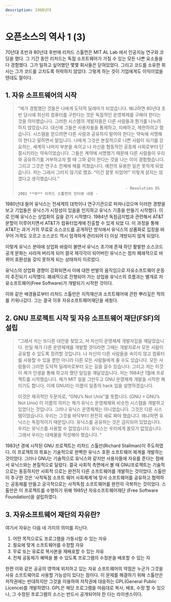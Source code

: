 ```yaml
---
description: 1980년대
---
```


# 오픈소스의 역사 1 \(3\)

 70년대 초반과 80년대 후반에 리처드 스톨먼은 MIT AL Lab 에서 인공지능 연구와 코딩을 했다. 그 기간 동안 리처드는 독점 소프트웨어가 가질 수 있는 모든 나쁜 요소들을 다 경험했다. 그가 일하고 싶어했던 몇몇 회사들은 닫혀있었다. 그리고 코드를 소유한 회사는 그가 코드를 고치도록 허락하지 않았다. 그렇게 하는 것이 기업에게도 이익이었을텐데도 말이다.

## 1. 자유 소프트웨어의 시작

> “제가 경험했던 것들은 나에게 도덕적 딜레마가 되었습니다. 왜냐하면 80년대 초반 당시에 최신의 컴퓨터를 구한다는 것은 독점적인 운영체제를 구해야 한다는 것을 의미했습니다. 그러한 시스템의 개발자들은 다른 사람들과 뭔가를 나누려 하지 않았습니다. 대신에 그들은 사용자들을 통제하고, 지배하고, 제한하려고 했습니다. 시스템을 얻으려면 다른 사람과 공유하지 말아야 한다는 약속에 서명해야 한다고 말하면서 말입니다. 나에게 그것은 본질적으로 나쁜 사람이 되기를 강요하는, 세계의 나머지 부분을 속이고 나 자신을 협동적인 공동체 사회로부터 단절시키라는 약속이었습니다. 그들은 계약에 서명했기 때문에 다른 사람들이 우리와 공유하기를 거부하고자 할 때 그와 같이 한다는 것을 나는 이미 경험했습니다. 그리고 그것은 연구소 전체에 해를 끼쳤습니다. 예전의 유용한 일은 못하게 되었습니다. 저는 그래서 그러지 않기로 했죠. “이건 잘못 되었어!” 이렇게 살지는 않겠다고 생각했습니다.”
>
>                                                    - Revolution OS 2001 **中** 리차드 스톨먼의 인터뷰 내용 -

 1980년대 들어 유닉스는 전세계의 대학이나 연구기관으로 퍼져나갔으며 이러한 경향을 보고 기업들은 유닉스가 시장성이 있음을 인지하고 유닉스 기종을 만들기 시작했다. 이로 인해 유닉스는 상업화의 길을 걷기 시작했다. 1984년 독점금지법과 관련해서 AT&T 분할이 이루어지면서 AT&T가 컴퓨터업계에 진출할 수 있게 되었 다. 이 과정을 통해 AT&T는 과거 거의 무료로 소스코드를 공개하던 방식에서 유닉스의 상품화로 입장을 바꾸어 가격도 오르고 소스코드 역시 엄격하게 관리되어 더 이상 개방되지 않게 되었다.

 이렇게 유닉스 분야에 상업화 바람이 불면서 유닉스 초기에 존재 하던 활발한 소스코드 공개 문화는 사라져 버리게 되어 결국 제각각이 되어버린 유닉스는 점차 폐쇄적으로 바뀌어 호환성을 갖지 못하게 되는 상태까지 이르렀다.

 유닉스의 상업화 경향이 강화되면서 이에 대한 반발의 움직임으로 자유소프트웨어 운동이 추진되기 시작했다. 폐쇄적으로 진행되어 가는 상업용 유닉스의 흐름과는 별개로 자유소프트웨어\(Free Software\)가 개발되기 시작한 것이다.

 이와 같은 배경들로부터 리처드 스톨만은 지적재산과 소프트웨어에 관한 뿌리깊은 적의를 키워나갔다. 그는 결국 이후 자유소프트웨어재단을 세웠다.

## 2. GNU 프로젝트 시작 및 자유 소프트웨어 재단\(FSF\)의 설립

> “그래서 저는 또다른 대안을 찾았고, 저 자신이 운영체제 개발자임을 깨달았습니다. 만일 제가 다른 운영체제를 개발할 것이라면 그때는 개발자로서 모든 사람이 공유할 수 있도록 장려할 것입니다. 나 자신이 다른 사람들을 속이지 않고 컴퓨터를 사용할 수 있을 뿐만 아니라 다른 모든 사람들에게 줄 수도 있습니다. 모든 사람들이 그러한 도덕적 딜레마로부터 오는 길을 갈수 있습니다. 그리고 저는 이것이 제가 인생을 통해 하고자 했던 일임을 깨달았습니다. 저는 1984년 1월에 프로젝트를 시작했습니다. 제가 MIT 일을 그만두고 GNU 운영체제 개발을 시작한 해이기도 합니다. 이제 GNU라는 이름이 일종의 hack 임을 설명하겠습니다.
>
>  이것은 재귀적인 두문자로, “GNU’s Not Unix”를 뜻합니다. \(GNU = GNU’s Not Unix\) 이 이름의 의미는 제가 유닉스 운영체제와 비슷한 시스템을 개발하고 있었다는 것입니다. 그러나 유닉스 운영체제는 아니었습니다. 그것은 다른 시스템이었습니다. 우리는 그것을 바닥부터 완전히 새로 짜야 했습니다. 왜냐하면 유닉스는 독점적이기 때문입니다. 유닉스를 공유하는 것은 금지되어 있었습니다. 우리는 유닉스를 사용할 수 없었습니다. 유닉스는 우리에게 쓸모가 없었습니다. 그래서 우리는 대체물을 작성해야 했습니다. “

 1983년 경에 시작된 GNU 프로젝트는 리차드 스톨만\(Richard Stallman\)이 주도하였다.      이 프로젝트의 목표는 기술적으로 완벽한 유닉스 호환 소프트웨어 체계를 개발하는 것이었다.   그러나 GNU는 기술적으로 유닉스와 같지만 사용자들에 자유를 준다는 점에서 유닉스와는 본질적으로 달랐다. 결국 사회적 측면에서 볼 때 GNU프로젝트는 기술적으로는 동등하지만 사회적 으로는 완전히 다른 소프트웨어를 개발하는 것이었다. 스톨만이 추구한 것은 ‘사적독점 소프트  웨어 사회체계’에 맞서 소프트웨어를 공유하고 협력하는 공동체를 만들고 궁극적으로는 사적독점 소프트웨어를 완전히 극복하는 것이었다. 스톨만은 이 프로젝트를 수행하기 위해 1985년    자유소프트웨어재단 \(Free Software Foundation\)을 설립하였다.

## 3. 자유소프트웨어 재단의 자유란?

 여기서 자유는 다음 네 가지의 의미를 지닌다. 

1. 어떤 목적으로도 프로그램을 가동시킬 수 있는 자유
2. 필요에 맞게 소프트웨어를 수정할 자유
3. 무료 또는 유료로 복사본을 재배포할 수 있는 자유
4. 전체 공동체가 혜택을 볼 수 있도록 프로그램의 수정본을 배포할 수 있는 자 

 한편 이와 같은 공공의 영역에 위치하고 있는 자유 소프트웨어의 약점은 누군가 그것을 사유    소프트웨어로 사용할 가능성이 있다는 점이다. 이 문제를 해결하기 위해 스톨만은 저작권에는   반대하지만 그것을 이용하여 저작권에 대응하는 GPL\(General Public Licence\)를 개발하였다. GPL은 해당 프로그램을 마음대로 복사, 배포, 수정 할 수 있으나, 그 수정된 프로그램의 소스는 반드시 공개되어야 한 다는 라이센스이다.

